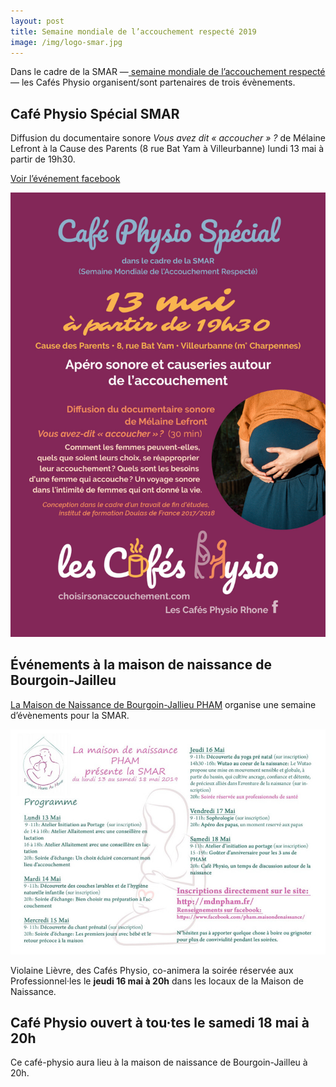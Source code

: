 ```yaml
---
layout: post
title: Semaine mondiale de l’accouchement respecté 2019
image: /img/logo-smar.jpg
---
```


Dans le cadre de la SMAR —[ semaine mondiale de l’accouchement respecté](https://www.facebook.com/SMAR.France) — les Cafés Physio organisent/sont partenaires de trois évènements.

## Café Physio Spécial SMAR

Diffusion du documentaire sonore *Vous avez dit « accoucher » ?* de Mélaine Lefront à la Cause des Parents (8 rue Bat Yam à Villeurbanne) lundi 13 mai à partir de 19h30.

 [Voir l’événement facebook](https://www.facebook.com/events/1201901069986993/)

![](/img/cafe-physio-smar-2019.jpg)

## Événements à la maison de naissance de Bourgoin-Jailleu

[La Maison de Naissance de Bourgoin-Jallieu PHAM](http://mdnpham.fr/) organise une semaine d’évènements pour la SMAR.

 ![](/img/smar-2019-bourgoin.jpg)

 Violaine Lièvre, des Cafés Physio, co-animera la soirée réservée aux Professionnel·les le **jeudi 16 mai à 20h** dans les locaux de la Maison de Naissance.

## Café Physio ouvert à tou·tes le samedi 18 mai à 20h

Ce café-physio aura lieu à la maison de naissance de Bourgoin-Jailleu à 20h.